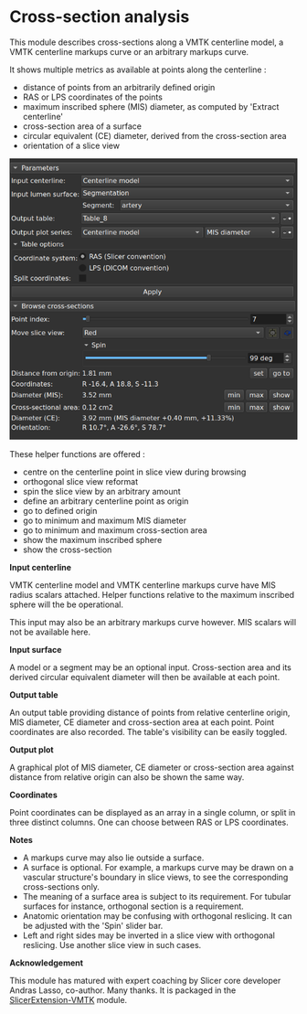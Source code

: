 # Cross-section analysis
This module describes cross-sections along a VMTK centerline model, a VMTK centerline markups curve or an arbitrary markups curve.

It shows multiple metrics as available at points along the centerline :

* distance of points from an arbitrarily defined origin
* RAS or LPS coordinates of the points
* maximum inscribed sphere (MIS) diameter, as computed by 'Extract centerline'
* cross-section area of a surface
* circular equivalent (CE) diameter, derived from the cross-section area
* orientation of a slice view

![CrossSectionAnalysis](Screenshot_0.png)

These helper functions are offered :

* centre on the centerline point in slice view during browsing
* orthogonal slice view reformat
* spin the slice view by an arbitrary amount
* define an arbitrary centerline point as origin
* go to defined origin
* go to minimum and maximum MIS diameter
* go to minimum and maximum cross-section area
* show the maximum inscribed sphere
* show the cross-section

**Input centerline**

VMTK centerline model and VMTK centerline markups curve have MIS radius scalars attached. Helper functions relative to the maximum inscribed sphere will the be operational.

This input may also be an arbitrary markups curve however. MIS scalars will not be available here.

**Input surface**

A model or a segment may be an optional input. Cross-section area and its derived circular equivalent diameter will then be available at each point.

**Output table**

An output table providing distance of points from relative centerline origin, MIS diameter, CE diameter and cross-section area at each point. Point coordinates are also recorded. The table's visibility can be easily toggled.

**Output plot**

A graphical plot of MIS diameter, CE diameter or cross-section area against distance from relative origin can also be shown the same way.

**Coordinates**

Point coordinates can be displayed as an array in a single column, or split in three distinct columns. One can choose between RAS or LPS coordinates.

**Notes**

* A markups curve may also lie outside a surface.
* A surface is optional. For example, a markups curve may be drawn on a vascular structure's boundary in slice views, to see the corresponding cross-sections only.
* The meaning of a surface area is subject to its requirement. For tubular surfaces for instance, orthogonal section is a requirement.
* Anatomic orientation may be confusing with orthogonal reslicing. It can be adjusted with the 'Spin' slider bar.
* Left and right sides may be inverted in a slice view with orthogonal reslicing. Use another slice view in such cases.

**Acknowledgement**

This module has matured with expert coaching by Slicer core developer Andras Lasso, co-author. Many thanks. It is packaged in the [SlicerExtension-VMTK](https://github.com/vmtk/SlicerExtension-VMTK/) module.




